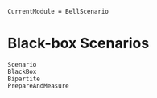 ```@meta
CurrentModule = BellScenario
```
# Black-box Scenarios

```@docs
Scenario
BlackBox
Bipartite
PrepareAndMeasure
```
